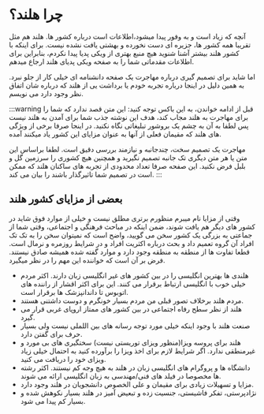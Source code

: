 # چرا هلند؟

آنچه که زیاد است و به وفور پیدا میشود،اطلاعات است درباره کشور ها. هلند هم مثل تقریبا همه کشور ها، جزیره ای دست نخورده و بهشتی یافت نشده نیست. برای اینکه با کشور هلند بیشتر آشنا شنوید هیچ منبع بهتری از ویکی پدیا پیدا نکردم، بنابراین برای اطلاعات مقدماتی شما را به صفحه ویکی پدیای هلند ارجاع میدهم. 

اما شاید برای تصمیم گیری درباره مهاجرت یک صفحه دانشنامه ای خیلی کار از جلو نبرد. به همین دلیل در اینجا درباره تجربه خودم یا  برداشت یی از هلند که درباره شان اتفاق نظر وجود دارد می نویسم. 



:::warning قبل از ادامه خواندن، به این باکس توجه کنید:
این متن قصد ندارد که شما را برای مهاجرت به هلند مجاب کند، هدف این نوشته جذب شما برای آمدن به هلند نیست پس لطفا به آن به چشم یک بروشور تبلیغاتی نگاه نکنید. در اینجا صرفا برخی از ویژگی های هلند که مقیمان فعلی از آنها به عنوان مزایای این کشور یاد میکنند آمده. 

مهاجرت یک تصمیم سخت، چندجانبه و نیازمند بررسی دقیق است. لطفا براساس این متن یا هر متن دیگری تک جانبه تصمیم نگیرید و همچنین هیچ کشوری را سرزمین گل و بلبل فرض نکنید. این صفحه صرفا تعداد محدودی از تجربه های ساکنان هلند که ممکن است در تصمیم شما تاثیرگذار باشند را بیان می کند. 
:::

## بعضی از مزایای کشور هلند

وقتی از مزایا نام میبرم منظورم برتری مطلق نیست و خیلی از موارد فوق شاید در کشور های دیگر هم یافت شوند، ضمن اینکه در مباحث فرهنگی و اجتماعی، وقتی شما از جماعتی به بزرگی یک کشور سخن می گویید، واضح است که نمیتوان سخن را به تک تک افراد آن گروه تعمیم داد و بحث درباره اکثریت افراد و در شرایط روزمره و نرمال است. قطعا تفاوت ها از منطقه به منطقه وجود دارد و موارد گفته شده همیشه صادق نیستند. فرض بر آن است که خواننده این مهم را در نظر میگیرد.

* هلندی ها بهترین انگلیسی را در بین کشور های غیر انگلیسی زبان دارند. اکثر مردم خیلی خوب با انگلیسی ارتباط برقرار می کنند. این برای اکثر اقشار از راننده های اتوبوس تا داندانپزشک ها برقرار است.
* مردم هلند برخلاف تصور قبلی من مردم بسیار خونگرم و دوست داشتنی هستند.
* هلند از نظر سطح رفاه اجتماعی در بین کشور های ممتاز اروپای غربی قرار می گیرد.
* صنعت هلند با وجود اینکه خیلی مورد توجه رسانه های بین اللملی نیست ولی بسیار حرف برای گفتن دارد.
* هلند برای پروسه ویزا(منظور ویزای توریستی نیست) سختگیری های بی مورد و غیرمنطقی ندارد. اگر شرایط لازم برای اخذ ویزا را برآورده کنید به احتمال خیلی زیاد ویزای خود را دریافت می کنید.
* دانشگاه ها و پروگرام های انگلیسی زبان در هلند به هیچ وجه کم نیستند. اکثر رشته ها مخصوصا در فیلد های فنی/مهندسی به زبان انگلیسی ارائه می شوند.
* مزایا و تسهیلات زیادی برای مقیمان و علی الخصوص دانشجویان در هلند وجود دارد.
* نژادپرستی، تفکر فاشیستی، جنسیت زده و تبعیض آمیز در هلند بسیار نکوهش شده و بسیار کم پیدا می شود.
